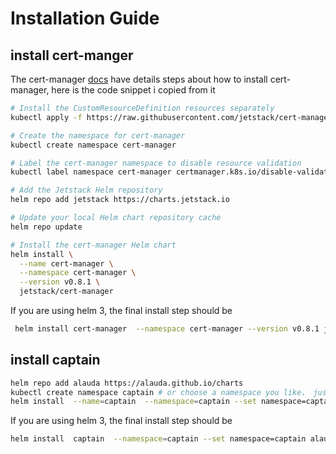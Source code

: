 # Installation Guide


## install cert-manger
The cert-manager [docs](https://docs.cert-manager.io/en/latest/getting-started/install/kubernetes.html) have details steps about how to install cert-manager,
here is the code snippet i copied from it 

```bash
# Install the CustomResourceDefinition resources separately
kubectl apply -f https://raw.githubusercontent.com/jetstack/cert-manager/release-0.8/deploy/manifests/00-crds.yaml

# Create the namespace for cert-manager
kubectl create namespace cert-manager

# Label the cert-manager namespace to disable resource validation
kubectl label namespace cert-manager certmanager.k8s.io/disable-validation=true

# Add the Jetstack Helm repository
helm repo add jetstack https://charts.jetstack.io

# Update your local Helm chart repository cache
helm repo update

# Install the cert-manager Helm chart
helm install \
  --name cert-manager \
  --namespace cert-manager \
  --version v0.8.1 \
  jetstack/cert-manager
```

If you are using helm 3, the final install step should be 


```bash
 helm install cert-manager  --namespace cert-manager --version v0.8.1 jetstack/cert-manager
```


## install captain
``` bash
helm repo add alauda https://alauda.github.io/charts
kubectl create namespace captain # or choose a namespace you like， just remember to update the args below
helm install  --name=captain  --namespace=captain --set namespace=captain alauda/captain
```

If you are using helm 3, the final install step should be 

```bash
helm install  captain  --namespace=captain --set namespace=captain alauda/captain
```


